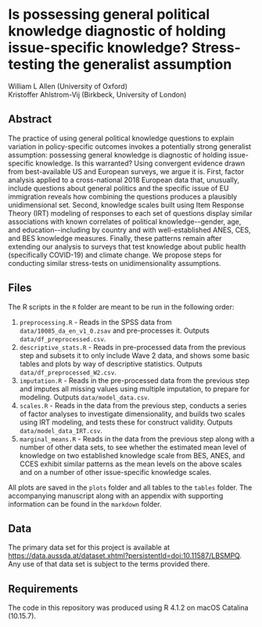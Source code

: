 # Is possessing general political knowledge diagnostic of holding issue-specific knowledge? Stress-testing the generalist assumption

William L Allen (University of Oxford)  
Kristoffer Ahlstrom-Vij (Birkbeck, University of London)

## Abstract

The practice of using general political knowledge questions to explain variation in policy-specific outcomes invokes a potentially strong generalist assumption: possessing general knowledge is diagnostic of holding issue-specific knowledge. Is this warranted? Using convergent evidence drawn from best-available US and European surveys, we argue it is. First, factor analysis applied to a cross-national 2018 European data that, unusually, include questions about general politics and the specific issue of EU immigration reveals how combining the questions produces a plausibly unidimensional set. Second, knowledge scales built using Item Response Theory (IRT) modeling of responses to each set of questions display similar associations with known correlates of political knowledge--gender, age, and education--including by country and with well-established ANES, CES, and BES knowledge measures. Finally, these patterns remain after extending our analysis to surveys that test knowledge about public health (specifically COVID-19) and climate change. We propose steps for conducting similar stress-tests on unidimensionality assumptions.

## Files

The R scripts in the `R` folder are meant to be run in the following order:

1. `preprocessing.R` - Reads in the SPSS data from `data/10085_da_en_v1_0.zsav` and pre-processes it. Outputs `data/df_preprocessed.csv`. 
2. `descriptive_stats.R` - Reads in pre-processed data from the previous step and subsets it to only include Wave 2 data, and shows some basic tables and plots by way of descriptive statistics. Outputs `data/df_preprocessed_W2.csv`.
3. `imputation.R` - Reads in the pre-processed data from the previous step and imputes all missing values using multiple imputation, to prepare for modeling. Outputs `data/model_data.csv`. 
4. `scales.R` - Reads in the data from the previous step, conducts a series of factor analyses to investigate dimensionality, and builds two scales using IRT modeling, and tests these for construct validity. Outputs `data/model_data_IRT.csv`.
5. `marginal_means.R` - Reads in the data from the previous step along with a number of other data sets, to see whether the estimated mean level of knowledge on two established knowledge scale from BES, ANES, and CCES exhibit similar patterns as the mean levels on the above scales and on a number of other issue-specific knowledge scales.

All plots are saved in the `plots` folder and all tables to the `tables` folder. The accompanying manuscript along with an appendix with supporting information can be found in the `markdown` folder. 

## Data

The primary data set for this project is available at https://data.aussda.at/dataset.xhtml?persistentId=doi:10.11587/LBSMPQ. Any use of that data set is subject to the terms provided there.

## Requirements

The code in this repository was produced using R 4.1.2 on macOS Catalina (10.15.7).
